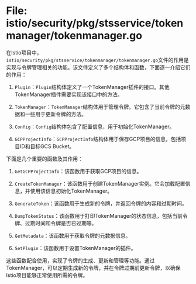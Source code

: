 # File: istio/security/pkg/stsservice/tokenmanager/tokenmanager.go

在Istio项目中，`istio/security/pkg/stsservice/tokenmanager/tokenmanager.go`文件的作用是实现与令牌管理相关的功能。该文件定义了多个结构体和函数，下面逐一介绍它们的作用：

1. `Plugin`：`Plugin`结构体定义了一个TokenManager插件的接口。其他TokenManager插件需要实现该接口中的方法。

2. `TokenManager`：`TokenManager`结构体用于管理令牌。它包含了当前令牌的元数据和一些用于更新令牌的方法。

3. `Config`：`Config`结构体包含了配置信息，用于初始化TokenManager。

4. `GCPProjectInfo`：`GCPProjectInfo`结构体用于保存GCP项目的信息，包括项目ID和目标GCS Bucket。

下面是几个重要的函数及其作用：

1. `GetGCPProjectInfo`：该函数用于获取GCP项目的信息。

2. `CreateTokenManager`：该函数用于创建TokenManager实例。它会加载配置信息，并使用该信息初始化TokenManager。

3. `GenerateToken`：该函数用于生成新的令牌，并返回令牌的内容和过期时间。

4. `DumpTokenStatus`：该函数用于打印TokenManager的状态信息，包括当前令牌、过期时间和令牌是否已过期等。

5. `GetMetadata`：该函数用于获取令牌的元数据信息。

6. `SetPlugin`：该函数用于设置TokenManager的插件。

这些函数配合使用，实现了令牌的生成、更新和管理等功能。通过TokenManager，可以定期生成新的令牌，并在令牌过期前更新令牌，以确保Istio项目能够正常使用所需的令牌。

